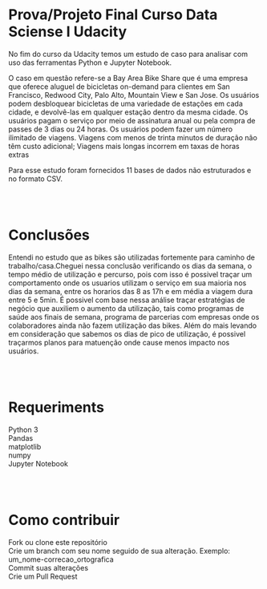 # Prova/Projeto Final Curso Data Sciense I Udacity

No fim do curso da Udacity temos um estudo de caso para analisar com uso das ferramentas Python e Jupyter Notebook.

O caso em questão refere-se a Bay Area Bike Share que é uma empresa que oferece aluguel de bicicletas on-demand para clientes em San Francisco, Redwood City, Palo Alto, Mountain View e San Jose. Os usuários podem desbloquear bicicletas de uma variedade de estações em cada cidade, e devolvê-las em qualquer estação dentro da mesma cidade. Os usuários pagam o serviço por meio de assinatura anual ou pela compra de passes de 3 dias ou 24 horas. Os usuários podem fazer um número ilimitado de viagens. Viagens com menos de trinta minutos de duração não têm custo adicional; Viagens mais longas incorrem em taxas de horas extras

Para esse estudo foram fornecidos 11 bases de dados não estruturados e no formato CSV.<br />

<br /><br />

# Conclusões
Entendi no estudo que as bikes são utilizadas fortemente para caminho de trabalho/casa.Cheguei nessa conclusão verificando os dias da semana, o tempo médio de utilização e percurso, pois com isso é possivel traçar um comportamento onde os usuarios utilizam o serviço em sua maioria nos dias da semana, entre os horarios das 8 as 17h e em média a viagem dura entre 5 e 5min.
É possivel com base nessa análise traçar estratégias de negócio que auxiliem o aumento da utilização, tais como programas de saúde aos finais de semana, programa de parcerias com empresas onde os colaboradores ainda não fazem utilização das bikes. Além do mais levando em consideração que sabemos os dias de pico de utilização, é possivel traçarmos planos para matuenção onde cause menos impacto nos usuários.


<br /><br />

# Requeriments
Python 3 <br />
Pandas <br />
matplotlib<br />
numpy<br />
Jupyter Notebook<br />

<br /><br />

# Como contribuir
Fork ou clone este repositório<br />
Crie um branch com seu nome seguido de sua alteração. Exemplo: um_nome-correcao_ortografica<br />
Commit suas alterações<br />
Crie um Pull Request<br />
